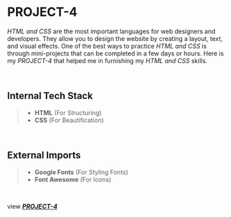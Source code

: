 # **PROJECT-4**
*HTML and CSS* are the most important languages for web designers and developers. They allow you to design the website by creating a layout, text, and visual effects. One of the best ways to practice *HTML and CSS* is through mini-projects that can be completed in a few days or hours. Here is my *PROJECT-4* that helped me in furnishing my *HTML and CSS* skills.
<p>&nbsp;</p>

## **Internal Tech Stack**
> - **HTML** (For Structuring)
> - **CSS** (For Beautification)
<p>&nbsp;</p>

## **External Imports**
> - **Google Fonts** (For Styling Fonts)
> - **Font Awesome** (For Icons)
<p>&nbsp;</p>

view [***PROJECT-4***](https://project-4-yash.vercel.app)